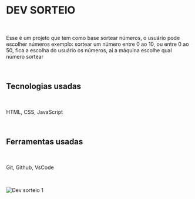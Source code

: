 <h1>DEV SORTEIO</h1>
<br>
<p>Esse é um projeto que tem como base sortear números, o usuário pode escolher números exemplo: sortear um número entre 0 ao 10, ou entre 0 ao 50, fica a escolha do usuário os números, ai a máquina escolhe qual número sortear</p>
<br>
<h2>Tecnologias usadas</h2>
<br>
<p>HTML, CSS, JavaScript</p>
<br>
<h2>Ferramentas usadas</h2>
<br>
<p>Git, Github, VsCode</p>
<br>

![Dev sorteio 1](https://github.com/OseiasAbraoBarbosa/PROJETO-DEVSORTEIO/assets/148599807/cedc0914-afe6-4fab-88a4-ac50bb50535d)
